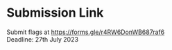 # Submission Link
Submit flags at https://forms.gle/r4RW6DonWB687raf6 <br>
Deadline: 27th July 2023
